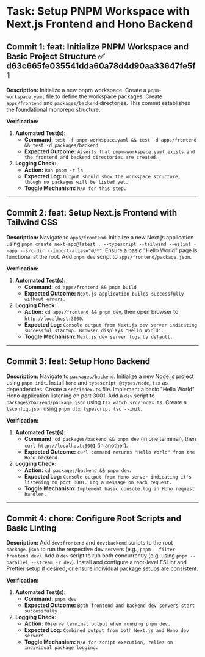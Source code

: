 # Task: Setup PNPM Workspace with Next.js Frontend and Hono Backend

## Commit 1: feat: Initialize PNPM Workspace and Basic Project Structure ✅ d63c665fe035541dda60a78d4d90aa33647fe5f1
**Description:**
Initialize a new pnpm workspace. Create a `pnpm-workspace.yaml` file to define the workspace packages. Create `apps/frontend` and `packages/backend` directories. This commit establishes the foundational monorepo structure.

**Verification:**
1.  **Automated Test(s):**
    *   **Command:** `test -f pnpm-workspace.yaml && test -d apps/frontend && test -d packages/backend`
    *   **Expected Outcome:** `Asserts that pnpm-workspace.yaml exists and the frontend and backend directories are created.`
2.  **Logging Check:**
    *   **Action:** `Run pnpm -r ls`
    *   **Expected Log:** `Output should show the workspace structure, though no packages will be listed yet.`
    *   **Toggle Mechanism:** `N/A for this step.`

---

## Commit 2: feat: Setup Next.js Frontend with Tailwind CSS
**Description:**
Navigate to `apps/frontend`. Initialize a new Next.js application using `pnpm create next-app@latest . --typescript --tailwind --eslint --app --src-dir --import-alias="@/*"`. Ensure a basic "Hello World" page is functional at the root. Add `pnpm dev` script to `apps/frontend/package.json`.

**Verification:**
1.  **Automated Test(s):**
    *   **Command:** `cd apps/frontend && pnpm build`
    *   **Expected Outcome:** `Next.js application builds successfully without errors.`
2.  **Logging Check:**
    *   **Action:** `cd apps/frontend && pnpm dev`, then open browser to `http://localhost:3000`.
    *   **Expected Log:** `Console output from Next.js dev server indicating successful startup. Browser displays "Hello World".`
    *   **Toggle Mechanism:** `Next.js dev server logs by default.`

---

## Commit 3: feat: Setup Hono Backend
**Description:**
Navigate to `packages/backend`. Initialize a new Node.js project using `pnpm init`. Install `hono` and `typescript`, `@types/node`, `tsx` as dependencies. Create a `src/index.ts` file. Implement a basic "Hello World" Hono application listening on port 3001. Add a `dev` script to `packages/backend/package.json` using `tsx watch src/index.ts`. Create a `tsconfig.json` using `pnpm dlx typescript tsc --init`.

**Verification:**
1.  **Automated Test(s):**
    *   **Command:** `cd packages/backend && pnpm dev` (in one terminal), then `curl http://localhost:3001` (in another).
    *   **Expected Outcome:** `curl command returns "Hello World" from the Hono backend.`
2.  **Logging Check:**
    *   **Action:** `cd packages/backend && pnpm dev`.
    *   **Expected Log:** `Console output from Hono server indicating it's listening on port 3001. Log a message on each request.`
    *   **Toggle Mechanism:** `Implement basic console.log in Hono request handler.`

---

## Commit 4: chore: Configure Root Scripts and Basic Linting
**Description:**
Add `dev:frontend` and `dev:backend` scripts to the root `package.json` to run the respective dev servers (e.g., `pnpm --filter frontend dev`). Add a `dev` script to run both concurrently (e.g. using `pnpm --parallel --stream -r dev`). Install and configure a root-level ESLint and Prettier setup if desired, or ensure individual package setups are consistent.

**Verification:**
1.  **Automated Test(s):**
    *   **Command:** `pnpm dev`
    *   **Expected Outcome:** `Both frontend and backend dev servers start successfully.`
2.  **Logging Check:**
    *   **Action:** `Observe terminal output when running pnpm dev.`
    *   **Expected Log:** `Combined output from both Next.js and Hono dev servers.`
    *   **Toggle Mechanism:** `N/A for script execution, relies on individual package logging.` 